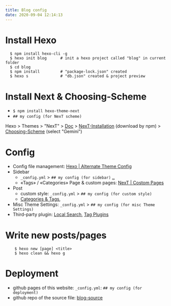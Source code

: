 ```yaml
---
title: Blog config
date: 2020-09-04 12:14:13
---
```


# Install Hexo
```shell
  $ npm install hexo-cli -g
  $ hexo init blog      # init a hexo project called "blog" in current folder
  $ cd blog
  $ npm install         # "package-lock.json" created
  $ hexo s              # "db.json" created & project preview
```
<!-- more -->

# Install Next & Choosing-Scheme
- `$ npm install hexo-theme-next`
- `## my config (for NexT scheme)`

Hexo > Themes > "NexT" > [Doc](https://theme-next.js.org/) > [NexT-Installation](https://theme-next.js.org/docs/getting-started/#NexT-Installation) (download by npm) > [Choosing-Scheme](https://theme-next.js.org/docs/theme-settings/#Choosing-Scheme) (select "Gemini")

# Config
- Config file management: [Hexo | Alternate Theme Config](https://hexo.io/docs/configuration.html#Alternate-Theme-Config)
- Sidebar
	- `_config.yml` > `## my config (for sidebar)` [..](https://theme-next.js.org/docs/theme-settings/sidebar.html)
	- «Tags» / «Categories» Page & custom pages: [NexT | Costom Pages](https://theme-next.js.org/docs/theme-settings/custom-pages.html)
- Post 
	- custom style: `_config.yml` > `## my config (for custom style)`
	- [Categories & Tags](https://hexo.io/docs/front-matter#Categories-amp-Tags), 
- Misc Theme Settings: `_config.yml` > `## my config (for misc Theme Settings)`
- Third-party plugin: [Local Search](https://theme-next.js.org/docs/third-party-services/search-services.html#Local-Search), [Tag Plugins](https://theme-next.js.org/docs/tag-plugins/)

# Write new posts/pages
```shell
	$ hexo new [page] <title>
	$ hexo clean && hexo g
```

# Deployment
- github pages of this website: `_config.yml`: `## my config (for deployment)`
- github repo of the source file: [blog-source](https://github.com/stephenchan255/blog-source)
